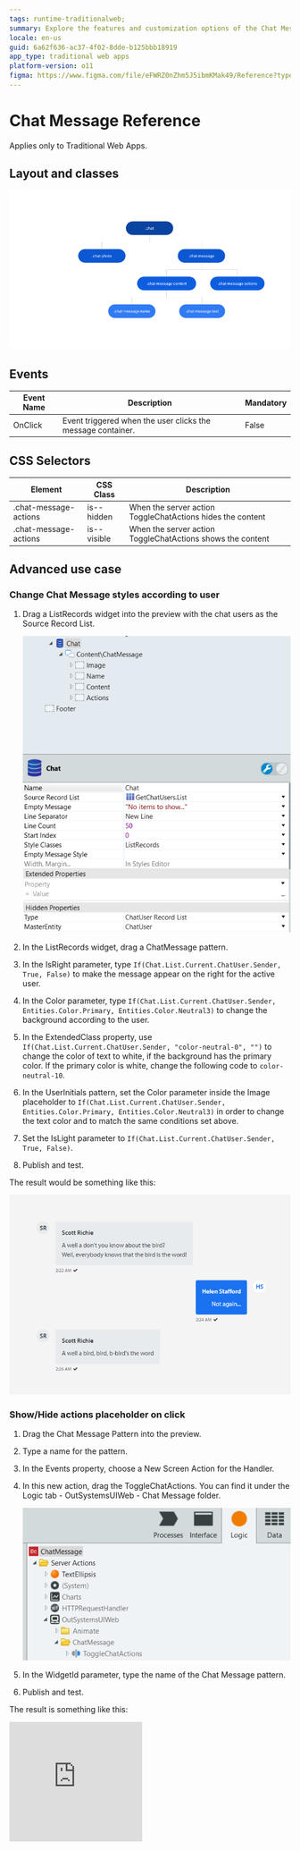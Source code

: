 ```yaml
---
tags: runtime-traditionalweb; 
summary: Explore the features and customization options of the Chat Message UI Pattern in OutSystems 11 for Traditional Web Apps.
locale: en-us
guid: 6a62f636-ac37-4f02-8dde-b125bbb18919
app_type: traditional web apps
platform-version: o11
figma: https://www.figma.com/file/eFWRZ0nZhm5J5ibmKMak49/Reference?type=design&node-id=615%3A427&mode=design&t=Cx8ecjAITJrQMvRn-1
---
```


# Chat Message Reference

<div class="info" markdown="1">

Applies only to Traditional Web Apps.

</div>

## Layout and classes

![Diagram illustrating the layout and classes of the Chat Message UI Pattern for Traditional Web Apps](images/chatmessage-2-diag.png "Chat Message Layout Diagram")

## Events

| **Event Name** |  **Description** |  **Mandatory**  |
| ---|---|--- |  
| OnClick | Event triggered when the user clicks the message container.  |  False  |

## CSS Selectors

| **Element** |  **CSS Class** |  **Description**  |
| ---|---|---
| .chat-message-actions |  is--hidden|  When the server action ToggleChatActions hides the content  |
| .chat-message-actions |  is--visible|  When the server action ToggleChatActions shows the content  |


## Advanced use case

### Change Chat Message styles according to user

1. Drag a ListRecords widget into the preview with the chat users as the Source Record List.

    ![Screenshot showing the ListRecords widget with Chat Message pattern in a Traditional Web App interface](images/chatmessage-6-ss.png "Chat Message ListRecords Widget Screenshot")

1. In the ListRecords widget, drag a ChatMessage pattern.

1. In the IsRight parameter, type `If(Chat.List.Current.ChatUser.Sender, True, False)` to make the message appear on the right for the active user.

1. In the Color parameter, type `If(Chat.List.Current.ChatUser.Sender, Entities.Color.Primary, Entities.Color.Neutral3)` to change the background according to the user.

1. In the ExtendedClass property, use `If(Chat.List.Current.ChatUser.Sender, "color-neutral-0", "")` to change the color of text to white, if the background has the primary color. If the primary color is white, change the following code to `color-neutral-10`.

1. In the UserInitials pattern, set the Color parameter inside the Image placeholder to `If(Chat.List.Current.ChatUser.Sender, Entities.Color.Primary, Entities.Color.Neutral3)` in order to change the text color and to match the same conditions set above.

1. Set the IsLight parameter to `If(Chat.List.Current.ChatUser.Sender, True, False)`.

1. Publish and test.

The result would be something like this:

![Example of a Chat Message with customized styles according to the user, featuring different background and text colors](images/chatmessage-3.png "Styled Chat Message Example")

### Show/Hide actions placeholder on click

1. Drag the Chat Message Pattern into the preview.

1. Type a name for the pattern.

1. In the Events property, choose a New Screen Action for the Handler.

1. In this new action, drag the ToggleChatActions. You can find it under the Logic tab - OutSystemsUIWeb - Chat Message folder.

    ![Screenshot displaying the ToggleChatActions action within the Logic tab of the OutSystemsUIWeb environment](images/chatmessage-4-ss.png "ToggleChatActions in Logic Tab Screenshot")

1. In the WidgetId parameter, type the name of the Chat Message pattern.

1. Publish and test.

The result is something like this:

<iframe src="https://player.vimeo.com/video/996232208" width="238" height="214" frameborder="0" allow="autoplay; fullscreen" allowfullscreen="">Video demonstrating the show and hide actions on a Chat Message pattern upon clicking.</iframe>
